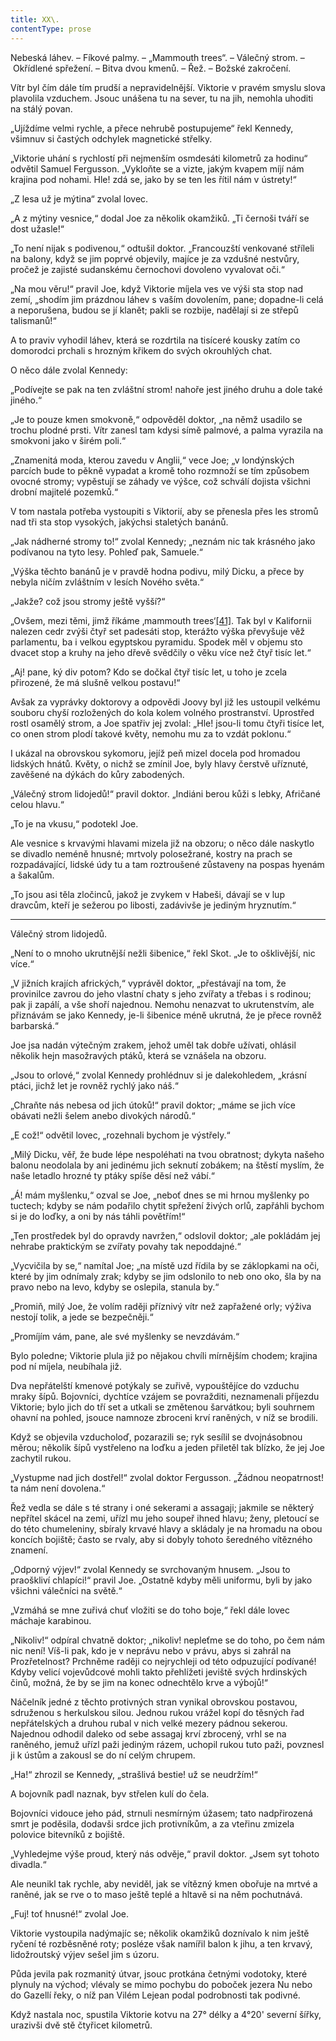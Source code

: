 ```yaml
---
title: XX\.
contentType: prose
---
```


Nebeská láhev. – Fíkové palmy. – „Mammouth trees“. – Válečný strom. – Okřídlené spřežení. – Bitva dvou kmenů. – Řež. – Božské zakročení.

Vítr byl čím dále tím prudší a nepravidelnější. Viktorie v pravém smyslu slova plavolila vzduchem. Jsouc unášena tu na sever, tu na jih, nemohla uhoditi na stálý povan.

„Ujíždíme velmi rychle, a přece nehrubě postupujeme“ řekl Kennedy, všimnuv si častých odchylek magnetické střelky.

„Viktorie uhání s rychlostí při nejmenším osmdesáti kilometrů za hodinu“ odvětil Samuel Fergusson. „Vykloňte se a vizte, jakým kvapem míjí nám krajina pod nohami. Hle! zdá se, jako by se ten les řítil nám v ústrety!“

„Z lesa už je mýtina“ zvolal lovec.

„A z mýtiny vesnice,“ dodal Joe za několik okamžiků. „Ti černoši tváří se dost užasle!“

„To není nijak s podivenou,“ odtušil doktor. „Francouzští venkované stříleli na balony, když se jim poprvé objevily, majíce je za vzdušné nestvůry, pročež je zajisté sudanskému černochovi dovoleno vyvalovat oči.“

„Na mou věru!“ pravil Joe, když Viktorie míjela ves ve výši sta stop nad zemí, „shodím jim prázdnou láhev s vaším dovolením, pane; dopadne-li celá a neporušena, budou se jí klanět; pakli se rozbije, nadělají si ze střepů talismanů!“

A to praviv vyhodil láhev, která se rozdrtila na tisíceré kousky zatím co domorodci prchali s hrozným křikem do svých okrouhlých chat.

O něco dále zvolal Kennedy:

„Podívejte se pak na ten zvláštní strom! nahoře jest jiného druhu a dole také jiného.“

„Je to pouze kmen smokvoně,“ odpověděl doktor, „na němž usadilo se trochu plodné prsti. Vítr zanesl tam kdysi símě palmové, a palma vyrazila na smokvoni jako v širém poli.“

„Znamenitá moda, kterou zavedu v Anglii,“ vece Joe; „v londýnských parcích bude to pěkně vypadat a kromě toho rozmnoží se tím způsobem ovocné stromy; vypěstují se záhady ve výšce, což schválí dojista všichni drobní majitelé pozemků.“

V tom nastala potřeba vystoupiti s Viktorií, aby se přenesla přes les stromů nad tři sta stop vysokých, jakýchsi staletých banánů.

„Jak nádherné stromy to!“ zvolal Kennedy; „neznám nic tak krásného jako podívanou na tyto lesy. Pohleď pak, Samuele.“

„Výška těchto banánů je v pravdě hodna podivu, milý Dicku, a přece by nebyla ničím zvláštním v lesích Nového světa.“

„Jakže? což jsou stromy ještě vyšší?“

„Ovšem, mezi těmi, jimž říkáme ‚mammouth trees‘[\[41\]](./resources/undefined). Tak byl v Kalifornii nalezen cedr zvýši čtyř set padesáti stop, kterážto výška převyšuje věž parlamentu, ba i velkou egyptskou pyramidu. Spodek měl v objemu sto dvacet stop a kruhy na jeho dřevě svědčily o věku více než čtyř tisíc let.“

„Aj! pane, ký div potom? Kdo se dočkal čtyř tisíc let, u toho je zcela přirozené, že má slušně velkou postavu!“

Avšak za vyprávky doktorovy a odpovědi Joovy byl již les ustoupil velkému souboru chyší rozložených do kola kolem volného prostranství. Uprostřed rostl osamělý strom, a Joe spatřiv jej zvolal: „Hle! jsou-li tomu čtyři tisíce let, co onen strom plodí takové květy, nemohu mu za to vzdát poklonu.“

I ukázal na obrovskou sykomoru, jejíž peň mizel docela pod hromadou lidských hnátů. Květy, o nichž se zmínil Joe, byly hlavy čerstvě uříznuté, zavěšené na dýkách do kůry zabodených.

„Válečný strom lidojedů!“ pravil doktor. „Indiáni berou kůži s lebky, Afričané celou hlavu.“

„To je na vkusu,“ podotekl Joe.

Ale vesnice s krvavými hlavami mizela již na obzoru; o něco dále naskytlo se divadlo neméně hnusné; mrtvoly polosežrané, kostry na prach se rozpadávající, lidské údy tu a tam roztroušené zůstaveny na pospas hyenám a šakalům.

„To jsou asi těla zločinců, jakož je zvykem v Habeši, dávají se v lup dravcům, kteří je sežerou po libosti, zadávivše je jediným hryznutím.“

* * *

Válečný strom lidojedů.

„Není to o mnoho ukrutnější nežli šibenice,“ řekl Skot. „Je to ošklivější, nic více.“

„V jižních krajích afrických,“ vyprávěl doktor, „přestávají na tom, že provinilce zavrou do jeho vlastní chaty s jeho zvířaty a třebas i s rodinou; pak ji zapálí, a vše shoří najednou. Nemohu nenazvat to ukrutenstvím, ale přiznávám se jako Kennedy, je-li šibenice méně ukrutná, že je přece rovněž barbarská.“

Joe jsa nadán výtečným zrakem, jehož uměl tak dobře užívati, ohlásil několik hejn masožravých ptáků, která se vznášela na obzoru.

„Jsou to orlové,“ zvolal Kennedy prohlédnuv si je dalekohledem, „krásní ptáci, jichž let je rovněž rychlý jako náš.“

„Chraňte nás nebesa od jich útoků!“ pravil doktor; „máme se jich více obávati nežli šelem anebo divokých národů.“

„E což!“ odvětil lovec, „rozehnali bychom je výstřely.“

„Milý Dicku, věř, že bude lépe nespoléhati na tvou obratnost; dykyta našeho balonu neodolala by ani jedinému jich seknutí zobákem; na štěstí myslím, že naše letadlo hrozné ty ptáky spíše děsí než vábí.“

„Á! mám myšlenku,“ ozval se Joe, „neboť dnes se mi hrnou myšlenky po tuctech; kdyby se nám podařilo chytit spřežení živých orlů, zapřáhli bychom si je do loďky, a oni by nás táhli povětřím!“

„Ten prostředek byl do opravdy navržen,“ odslovil doktor; „ale pokládám jej nehrabe praktickým se zvířaty povahy tak nepoddajné.“

„Vycvičila by se,“ namítal Joe; „na místě uzd řídila by se záklopkami na oči, které by jim odnímaly zrak; kdyby se jim odslonilo to neb ono oko, šla by na pravo nebo na levo, kdyby se oslepila, stanula by.“

„Promiň, milý Joe, že volím raději příznivý vítr než zapřažené orly; výživa nestojí tolik, a jede se bezpečněji.“

„Promíjím vám, pane, ale své myšlenky se nevzdávám.“

Bylo poledne; Viktorie plula již po nějakou chvíli mírnějším chodem; krajina pod ní míjela, neubíhala již.

Dva nepřátelští kmenové potýkaly se zuřivě, vypouštějíce do vzduchu mraky šípů. Bojovníci, dychtíce vzájem se povražditi, neznamenali příjezdu Viktorie; bylo jich do tří set a utkali se změtenou šarvátkou; byli souhrnem ohavní na pohled, jsouce namnoze zbroceni krví raněných, v níž se brodili.

Když se objevila vzducholoď, pozarazili se; ryk sesílil se dvojnásobnou měrou; několik šípů vystřeleno na loďku a jeden přiletěl tak blízko, že jej Joe zachytil rukou.

„Vystupme nad jich dostřel!“ zvolal doktor Fergusson. „Žádnou neopatrnost! ta nám není dovolena.“

Řež vedla se dále s té strany i oné sekerami a assagaji; jakmile se některý nepřítel skácel na zemi, uřízl mu jeho soupeř ihned hlavu; ženy, pletoucí se do této chumeleniny, sbíraly krvavé hlavy a skládaly je na hromadu na obou koncích bojiště; často se rvaly, aby si dobyly tohoto šeredného vítězného znamení.

„Odporný výjev!“ zvolal Kennedy se svrchovaným hnusem. „Jsou to praoškliví chlapíci!“ pravil Joe. „Ostatně kdyby měli uniformu, byli by jako všichni válečníci na světě.“

„Vzmáhá se mne zuřivá chuť vložiti se do toho boje,“ řekl dále lovec máchaje karabinou.

„Nikoliv!“ odpíral chvatně doktor; „nikoliv! nepleťme se do toho, po čem nám nic není! Víš-li pak, kdo je v neprávu nebo v právu, abys si zahrál na Prozřetelnost? Prchněme raději co nejrychleji od této odpuzující podívané! Kdyby velicí vojevůdcové mohli takto přehlížeti jeviště svých hrdinských činů, možná, že by se jim na konec odnechtělo krve a výbojů!“

Náčelník jedné z těchto protivných stran vynikal obrovskou postavou, sdruženou s herkulskou silou. Jednou rukou vrážel kopí do těsných řad nepřátelských a druhou rubal v nich velké mezery pádnou sekerou. Najednou odhodil daleko od sebe assagaj krví zbrocený, vrhl se na raněného, jemuž uřízl paži jediným rázem, uchopil rukou tuto paži, povznesl ji k ústům a zakousl se do ní celým chrupem.

„Ha!“ zhrozil se Kennedy, „strašlivá bestie! už se neudržím!“

A bojovník padl naznak, byv střelen kulí do čela.

Bojovníci vidouce jeho pád, strnuli nesmírným úžasem; tato nadpřirozená smrt je poděsila, dodavši srdce jich protivníkům, a za vteřinu zmizela polovice bitevníků z bojiště.

„Vyhledejme výše proud, který nás odvěje,“ pravil doktor. „Jsem syt tohoto divadla.“

Ale neunikl tak rychle, aby neviděl, jak se vítězný kmen obořuje na mrtvé a raněné, jak se rve o to maso ještě teplé a hltavě si na něm pochutnává.

„Fuj! toť hnusné!“ zvolal Joe.

Viktorie vystoupila nadýmajíc se; několik okamžiků doznívalo k nim ještě ryčení té rozběsněné roty; posléze však namířil balon k jihu, a ten krvavý, lidožroutský výjev sešel jim s úzoru.

Půda jevila pak rozmanitý útvar, jsouc protkána četnými vodotoky, které plynuly na východ; vlévaly se mimo pochybu do poboček jezera Nu nebo do Gazellí řeky, o níž pan Vilém Lejean podal podrobnosti tak podivné.

Když nastala noc, spustila Viktorie kotvu na 27° délky a 4°20' severní šířky, urazivši dvě stě čtyřicet kilometrů.
